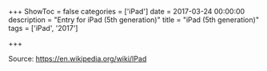 +++
ShowToc = false
categories = ['iPad']
date = 2017-03-24 00:00:00
description = "Entry for iPad (5th generation)"
title = "iPad (5th generation)"
tags = ['iPad', '2017']

+++

Source: https://en.wikipedia.org/wiki/IPad

